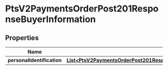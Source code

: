 
# PtsV2PaymentsOrderPost201ResponseBuyerInformation

## Properties
Name | Type | Description | Notes
------------ | ------------- | ------------- | -------------
**personalIdentification** | [**List&lt;PtsV2PaymentsOrderPost201ResponseBuyerInformationPersonalIdentification&gt;**](PtsV2PaymentsOrderPost201ResponseBuyerInformationPersonalIdentification.md) |  |  [optional]



